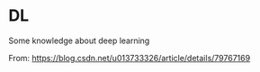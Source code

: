 # DL
Some knowledge about deep learning

From:
https://blog.csdn.net/u013733326/article/details/79767169
